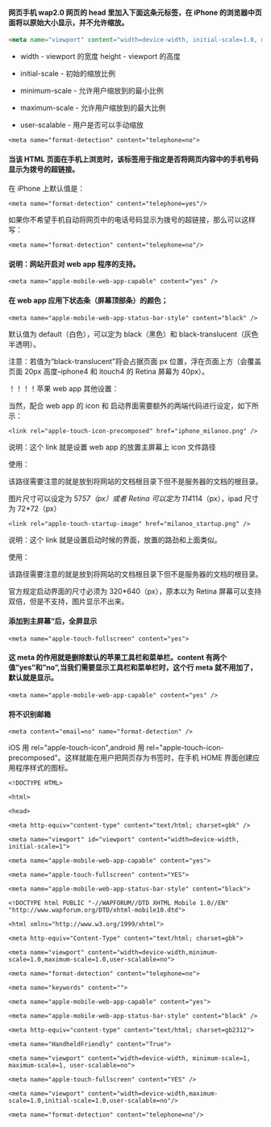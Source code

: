 #### 网页手机 wap2.0 网页的 head 里加入下面这条元标签，在 iPhone 的浏览器中页面将以原始大小显示，并不允许缩放。

```html
<meta name="viewport" content="width=device-width, initial-scale=1.0, minimum-scale=1.0, maximum-scale=1.0, user-scalable=no">
```

-   width - viewport 的宽度 height - viewport 的高度

-   initial-scale - 初始的缩放比例

-   minimum-scale - 允许用户缩放到的最小比例

-   maximum-scale - 允许用户缩放到的最大比例

-   user-scalable - 用户是否可以手动缩放

```
<meta name="format-detection" content="telephone=no">
```

#### 当该 HTML 页面在手机上浏览时，该标签用于指定是否将网页内容中的手机号码显示为拨号的超链接。

在 iPhone 上默认值是：

```
<meta name="format-detection" content="telephone=yes"/>
```

如果你不希望手机自动将网页中的电话号码显示为拨号的超链接，那么可以这样写：

```
<meta name="format-detection" content="telephone=no"/>
```

#### 说明：网站开启对 web app 程序的支持。

```
<meta name="apple-mobile-web-app-capable" content="yes" />
```

#### 在 web app 应用下状态条（屏幕顶部条）的颜色；

```
<meta name="apple-mobile-web-app-status-bar-style" content="black" />
```

默认值为 default（白色），可以定为 black（黑色）和 black-translucent（灰色半透明）。

注意：若值为“black-translucent”将会占据页面 px 位置，浮在页面上方（会覆盖页面 20px 高度–iphone4 和 itouch4 的 Retina 屏幕为 40px）。

！！！！苹果 web app 其他设置：

当然，配合 web app 的 icon 和 启动界面需要额外的两端代码进行设定，如下所示：

```
<link rel="apple-touch-icon-precomposed" href="iphone_milanoo.png" />
```

说明：这个 link 就是设置 web app 的放置主屏幕上 icon 文件路径

使用：

该路径需要注意的就是放到将网站的文档根目录下但不是服务器的文档的根目录。

图片尺寸可以设定为 57*57（px）或者 Retina 可以定为 114*114（px），ipad 尺寸为 72\*72（px）

```
<link rel="apple-touch-startup-image" href="milanoo_startup.png" />
```

说明：这个 link 就是设置启动时候的界面，放置的路劲和上面类似。

使用：

该路径需要注意的就是放到将网站的文档根目录下但不是服务器的文档的根目录。

官方规定启动界面的尺寸必须为 320\*640（px），原本以为 Retina 屏幕可以支持双倍，但是不支持，图片显示不出来。

#### 添加到主屏幕“后，全屏显示

```
<meta name="apple-touch-fullscreen" content="yes">
```

#### 这 meta 的作用就是删除默认的苹果工具栏和菜单栏。content 有两个值”yes”和”no”,当我们需要显示工具栏和菜单栏时，这个行 meta 就不用加了，默认就是显示。

```
<meta name="apple-mobile-web-app-capable" content="yes" />
```

#### 将不识别邮箱

```
<meta content="email=no" name="format-detection" />
```

iOS 用 rel="apple-touch-icon",android 用 rel="apple-touch-icon-precomposed"。这样就能在用户把网页存为书签时，在手机 HOME 界面创建应用程序样式的图标。

```
<!DOCTYPE HTML>

<html>

<head>

<meta http-equiv="content-type" content="text/html; charset=gbk" />

<meta name="viewport" id="viewport" content="width=device-width, initial-scale=1">

<meta name="apple-mobile-web-app-capable" content="yes">

<meta name="apple-touch-fullscreen" content="YES">

<meta name="apple-mobile-web-app-status-bar-style" content="black">
```

```
<!DOCTYPE html PUBLIC "-//WAPFORUM//DTD XHTML Mobile 1.0//EN" "http://www.wapforum.org/DTD/xhtml-mobile10.dtd">

<html xmlns="http://www.w3.org/1999/xhtml">

<meta http-equiv="Content-Type" content="text/html; charset=gbk">

<meta name="viewport" content="width=device-width,minimum-scale=1.0,maximum-scale=1.0,user-scalable=no">

<meta name="format-detection" content="telephone=no">

<meta name="keywords" content="">
```

```
<meta name="apple-mobile-web-app-capable" content="yes">

<meta name="apple-mobile-web-app-status-bar-style" content="black" />

<meta http-equiv="content-type" content="text/html; charset=gb2312">

<meta name="HandheldFriendly" content="True">

<meta name="viewport" content="width=device-width, minimum-scale=1, maximum-scale=1, user-scalable=no">

<meta name="apple-touch-fullscreen" content="YES" />

<meta name="viewport" content="width=device-width,maximum-scale=1.0,initial-scale=1.0,user-scalable=no"/>

<meta name="format-detection" content="telephone=no"/>
```
